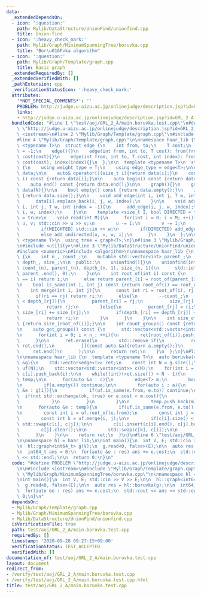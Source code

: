 ```yaml
---
data:
  _extendedDependsOn:
  - icon: ':question:'
    path: Mylib/DataStructure/UnionFind/unionfind.cpp
    title: Union-find
  - icon: ':heavy_check_mark:'
    path: Mylib/Graph/MinimumSpanningTree/boruvka.cpp
    title: "Bor\u016Fvka algorithm"
  - icon: ':question:'
    path: Mylib/Graph/Template/graph.cpp
    title: Basic graph
  _extendedRequiredBy: []
  _extendedVerifiedWith: []
  _pathExtension: cpp
  _verificationStatusIcon: ':heavy_check_mark:'
  attributes:
    '*NOT_SPECIAL_COMMENTS*': ''
    PROBLEM: http://judge.u-aizu.ac.jp/onlinejudge/description.jsp?id=GRL_2_A
    links:
    - http://judge.u-aizu.ac.jp/onlinejudge/description.jsp?id=GRL_2_A
  bundledCode: "#line 1 \"test/aoj/GRL_2_A/main.boruvka.test.cpp\"\n#define PROBLEM\
    \ \"http://judge.u-aizu.ac.jp/onlinejudge/description.jsp?id=GRL_2_A\"\n\n#include\
    \ <iostream>\n#line 2 \"Mylib/Graph/Template/graph.cpp\"\n#include <vector>\n\
    #line 4 \"Mylib/Graph/Template/graph.cpp\"\n\nnamespace haar_lib {\n  template\
    \ <typename T>\n  struct edge {\n    int from, to;\n    T cost;\n    int index\
    \ = -1;\n    edge(){}\n    edge(int from, int to, T cost): from(from), to(to),\
    \ cost(cost){}\n    edge(int from, int to, T cost, int index): from(from), to(to),\
    \ cost(cost), index(index){}\n  };\n\n  template <typename T>\n  struct graph\
    \ {\n    using weight_type = T;\n    using edge_type = edge<T>;\n\n    std::vector<std::vector<edge<T>>>\
    \ data;\n\n    auto& operator[](size_t i){return data[i];}\n    const auto& operator[](size_t\
    \ i) const {return data[i];}\n\n    auto begin() const {return data.begin();}\n\
    \    auto end() const {return data.end();}\n\n    graph(){}\n    graph(int N):\
    \ data(N){}\n\n    bool empty() const {return data.empty();}\n    int size() const\
    \ {return data.size();}\n\n    void add_edge(int i, int j, T w, int index = -1){\n\
    \      data[i].emplace_back(i, j, w, index);\n    }\n\n    void add_undirected(int\
    \ i, int j, T w, int index = -1){\n      add_edge(i, j, w, index);\n      add_edge(j,\
    \ i, w, index);\n    }\n\n    template <size_t I, bool DIRECTED = true, bool WEIGHTED\
    \ = true>\n    void read(int M){\n      for(int i = 0; i < M; ++i){\n        int\
    \ u, v; std::cin >> u >> v;\n        u -= I;\n        v -= I;\n        T w = 1;\n\
    \        if(WEIGHTED) std::cin >> w;\n        if(DIRECTED) add_edge(u, v, w, i);\n\
    \        else add_undirected(u, v, w, i);\n      }\n    }\n  };\n\n  template\
    \ <typename T>\n  using tree = graph<T>;\n}\n#line 3 \"Mylib/Graph/MinimumSpanningTree/boruvka.cpp\"\
    \n#include <utility>\n#line 3 \"Mylib/DataStructure/UnionFind/unionfind.cpp\"\n\
    #include <numeric>\n#include <algorithm>\n\nnamespace haar_lib {\n  class unionfind\
    \ {\n    int n_, count_;\n    mutable std::vector<int> parent_;\n    std::vector<int>\
    \ depth_, size_;\n\n  public:\n    unionfind(){}\n    unionfind(int n): n_(n),\
    \ count_(n), parent_(n), depth_(n, 1), size_(n, 1){\n      std::iota(parent_.begin(),\
    \ parent_.end(), 0);\n    }\n\n    int root_of(int i) const {\n      if(parent_[i]\
    \ == i) return i;\n      else return parent_[i] = root_of(parent_[i]);\n    }\n\
    \n    bool is_same(int i, int j) const {return root_of(i) == root_of(j);}\n\n\
    \    int merge(int i, int j){\n      const int ri = root_of(i), rj = root_of(j);\n\
    \      if(ri == rj) return ri;\n      else{\n        --count_;\n        if(depth_[ri]\
    \ < depth_[rj]){\n          parent_[ri] = rj;\n          size_[rj] += size_[ri];\n\
    \          return rj;\n        }else{\n          parent_[rj] = ri;\n         \
    \ size_[ri] += size_[rj];\n          if(depth_[ri] == depth_[rj]) ++depth_[ri];\n\
    \          return ri;\n        }\n      }\n    }\n\n    int size_of(int i) const\
    \ {return size_[root_of(i)];}\n\n    int count_groups() const {return count_;}\n\
    \n    auto get_groups() const {\n      std::vector<std::vector<int>> ret(n_);\n\
    \n      for(int i = 0; i < n_; ++i){\n        ret[root_of(i)].push_back(i);\n\
    \      }\n\n      ret.erase(\n        std::remove_if(\n          ret.begin(),\
    \ ret.end(),\n          [](const auto &a){return a.empty();}\n        ),\n   \
    \     ret.end()\n      );\n\n      return ret;\n    }\n  };\n}\n#line 6 \"Mylib/Graph/MinimumSpanningTree/boruvka.cpp\"\
    \n\nnamespace haar_lib {\n  template <typename T>\n  auto boruvka(const graph<T>\
    \ &g){\n    std::vector<edge<T>> ret;\n    const int N = g.size();\n\n    unionfind\
    \ uf(N);\n    std::vector<std::vector<int>> c(N);\n    for(int i = 0; i < N; ++i)\
    \ c[i].push_back(i);\n\n    while((int)(ret.size()) < N - 1){\n      std::vector<edge<T>>\
    \ temp;\n\n      for(auto &a : c){\n        edge<T> m;\n        bool ok = false;\n\
    \n        if(a.empty()) continue;\n\n        for(auto i : a){\n          for(auto\
    \ &e : g[i]){\n            if(uf.is_same(e.from, e.to)) continue;\n          \
    \  if(not std::exchange(ok, true) or e.cost < m.cost){\n              m = e;\n\
    \            }\n          }\n        }\n\n        temp.push_back(m);\n      }\n\
    \n      for(auto &e : temp){\n        if(uf.is_same(e.from, e.to)) continue;\n\
    \n        const int i = uf.root_of(e.from);\n        const int j = uf.root_of(e.to);\n\
    \        const int k = uf.merge(i, j);\n\n        if(c[i].size() < c[j].size())\
    \ std::swap(c[i], c[j]);\n\n        c[i].insert(c[i].end(), c[j].begin(), c[j].end());\n\
    \        c[j].clear();\n\n        std::swap(c[k], c[i]);\n\n        ret.push_back(e);\n\
    \      }\n    }\n\n    return ret;\n  }\n}\n#line 6 \"test/aoj/GRL_2_A/main.boruvka.test.cpp\"\
    \n\nnamespace hl = haar_lib;\n\nint main(){\n  int V, E; std::cin >> V >> E;\n\
    \n  hl::graph<int64_t> g(V);\n  g.read<0, false>(E);\n\n  auto res = hl::boruvka(g);\n\
    \n  int64_t ans = 0;\n  for(auto &e : res) ans += e.cost;\n  std::cout << ans\
    \ << std::endl;\n\n  return 0;\n}\n"
  code: "#define PROBLEM \"http://judge.u-aizu.ac.jp/onlinejudge/description.jsp?id=GRL_2_A\"\
    \n\n#include <iostream>\n#include \"Mylib/Graph/Template/graph.cpp\"\n#include\
    \ \"Mylib/Graph/MinimumSpanningTree/boruvka.cpp\"\n\nnamespace hl = haar_lib;\n\
    \nint main(){\n  int V, E; std::cin >> V >> E;\n\n  hl::graph<int64_t> g(V);\n\
    \  g.read<0, false>(E);\n\n  auto res = hl::boruvka(g);\n\n  int64_t ans = 0;\n\
    \  for(auto &e : res) ans += e.cost;\n  std::cout << ans << std::endl;\n\n  return\
    \ 0;\n}\n"
  dependsOn:
  - Mylib/Graph/Template/graph.cpp
  - Mylib/Graph/MinimumSpanningTree/boruvka.cpp
  - Mylib/DataStructure/UnionFind/unionfind.cpp
  isVerificationFile: true
  path: test/aoj/GRL_2_A/main.boruvka.test.cpp
  requiredBy: []
  timestamp: '2020-09-28 09:27:15+09:00'
  verificationStatus: TEST_ACCEPTED
  verifiedWith: []
documentation_of: test/aoj/GRL_2_A/main.boruvka.test.cpp
layout: document
redirect_from:
- /verify/test/aoj/GRL_2_A/main.boruvka.test.cpp
- /verify/test/aoj/GRL_2_A/main.boruvka.test.cpp.html
title: test/aoj/GRL_2_A/main.boruvka.test.cpp
---
```

